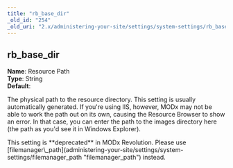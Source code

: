 ```yaml
---
title: "rb_base_dir"
_old_id: "254"
_old_uri: "2.x/administering-your-site/settings/system-settings/rb_base_dir"
---
```


rb\_base\_dir
-------------

**Name**: Resource Path   
**Type**: String   
**Default**:

The physical path to the resource directory. This setting is usually automatically generated. If you're using IIS, however, MODx may not be able to work the path out on its own, causing the Resource Browser to show an error. In that case, you can enter the path to the images directory here (the path as you'd see it in Windows Explorer).

<div class="warning">This setting is **deprecated** in MODx Revolution. Please use [filemanager\_path](administering-your-site/settings/system-settings/filemanager_path "filemanager_path") instead.</div>